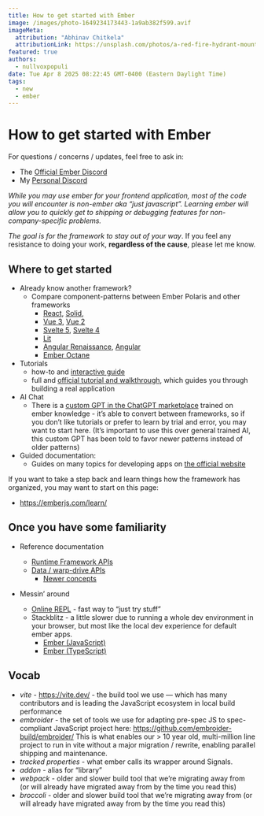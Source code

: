 ```yaml
---
title: How to get started with Ember 
image: /images/photo-1649234173443-1a9ab382f599.avif
imageMeta:
  attribution: "Abhinav Chitkela"
  attributionLink: https://unsplash.com/photos/a-red-fire-hydrant-mounted-to-the-side-of-a-building-DTUNQTpATy0 
featured: true
authors:
  - nullvoxpopuli
date: Tue Apr 8 2025 08:22:45 GMT-0400 (Eastern Daylight Time)
tags:
  - new
  - ember
---
```


# How to get started with Ember

For questions / concerns / updates, feel free to ask in:

* The [Official Ember Discord](https://discord.gg/emberjs)
* My [Personal Discord](http://discord.gg/cTvtmJhFNY)

_While you may use ember for your frontend application, most of the code you will encounter is non-ember aka “just javascript”. Learning ember will allow you to quickly get to shipping or debugging features for non-company-specific problems._

_The goal is for the framework to stay out of your way_. If you feel any resistance to doing your work, **regardless of the cause**, please let me know.

## Where to get started

* Already know another framework?
    * Compare component-patterns between Ember Polaris and other frameworks 
        * [React](https://component-party.dev/compare/emberPolaris-vs-react), [Solid](https://component-party.dev/compare/emberPolaris-vs-solid), 
        * [Vue 3](https://component-party.dev/compare/emberPolaris-vs-vue3), [Vue 2](https://component-party.dev/compare/emberPolaris-vs-vue2)
        * [Svelte 5](https://component-party.dev/compare/emberPolaris-vs-svelte5), [Svelte 4](https://component-party.dev/compare/emberPolaris-vs-svelte4)
        * [Lit](https://component-party.dev/compare/emberPolaris-vs-lit)
        * [Angular Renaissance](https://component-party.dev/compare/emberPolaris-vs-angularRenaissance), [Angular](https://component-party.dev/compare/emberPolaris-vs-angular)
        * [Ember Octane](https://component-party.dev/compare/emberPolaris-vs-emberOctane)
* Tutorials
    * how-to and [interactive guide](https://tutorial.glimdown.com/)
    * full and [official tutorial and walkthrough](https://guides.emberjs.com/release/tutorial/part-1/), which guides you through building a real application 
* AI Chat
    * There is a [custom GPT in the ChatGPT marketplace](https://chatgpt.com/g/g-NlX2z2g6H-ember-assistant)     trained on ember knowledge - it’s able to convert between frameworks, so if you don’t like tutorials or prefer to learn by trial and error, you may want to start here.
(It’s important to use this over general trained AI, this custom GPT has been told to favor newer patterns instead of older patterns)
* Guided documentation:
    * Guides on many topics for developing apps on [the official website](https://guides.emberjs.com/release/components/)



If you want to take a step back and learn things how the framework has organized, you may want to start on this page:

* https://emberjs.com/learn/ 

## Once you have some familiarity 

* Reference documentation
    * [Runtime Framework APIs](https://api.emberjs.com/ember/release)
    * [Data / warp-drive APIs](https://api.emberjs.com/ember-data/release/modules/ember-data-overview?show=inherited)
        * [Newer concepts](https://github.com/emberjs/data/tree/main/guides) 


* Messin’ around
    * [Online REPL](https://limber.glimdown.com/edit?c=JYWwDg9gTgLgBAYQuCA7Apq%2BAzKy4DkAAgOYA2oI6UA9AMbKQZYEDcAUKJLHAN5wwoAQzoBrdABM4AXzi58xcpWo1BI0cFQk2nFD35oZcvCEJF0IAEYqQECcGzBqO9ugAe3eBPTYhAVzJ4OjIhAGdQuAARCwg4dxhMCQikFGZ4XnY4OCI1MUk4AH0GPyw4AF44AAYOTLgSdCCIEpgACgBKPlqssgbjZABlGGghevK4MCEoUPQASSwWsgg6ITJB4fqAOnqYGYSQFoJiljaOgH5Tqo4srKgGvyhUAQALYFCNoqbSgB8vvpA14SjH6XWrSWrTRrNFoANxWfnQHQy1zgi2WqyGgPQGwhuwsByOMAIABo4LCyPC4Ocqm0rtcYC83h9mmMyfDaWDapo6LcqKUKu1ygA%2BZ6vDYEuAAagqAEYalkADx7MAhBKCrpweVgQUATSacCeQmh6DgwWAeSk9ONlj8MCGj14vHpooJ0lkMFA6De8poWvY6vl1tthhgAE8wOgygAiQN2yN8XiGSOmsRxp1vLk8zAwV2ChAUMTemNoNUK1QWZVCVXsMFAA&format=gjs) - fast way to “just try stuff”
    * Stackblitz - a little slower due to running a whole dev environment in your browser, but most like the local dev experience for default ember apps.
        * [Ember (JavaScript)](https://stackblitz.com/fork/github/ember-cli/editor-output/tree/stackblitz-app-output?title=Ember%20Starter)
        * [Ember (TypeScript)](https://stackblitz.com/fork/github/ember-cli/editor-output/tree/stackblitz-app-output-typescript?title=Ember%20TypeScript%20Starter)

## Vocab

* _vite_ - https://vite.dev/ - the build tool we use — which has many contributors and is leading the JavaScript ecosystem in local build performance
* _embroider_ - the set of tools we use for adapting pre-spec JS to spec-compliant JavaScript 
project here: https://github.com/embroider-build/embroider/ 
This is what enables our > 10 year old, multi-million line project to run in vite without a major migration / rewrite, enabling parallel shipping and maintenance.
* _tracked properties_ - what ember calls its wrapper around Signals.  
* _addon_ - alias for “library” 
* _webpack_ - older and slower build tool that we’re migrating away from (or will already have migrated away from by the time you read this)
* _broccoli_ - older and slower build tool that we’re migrating away from (or will already have migrated away from by the time you read this)

